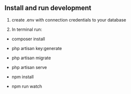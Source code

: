 ## Install and run development

1. create .env with connection credentials to your database

2. In terminal run:

- composer install

- php artisan key:generate

- php artisan migrate

- php artisan serve

- npm install

- npm run watch

